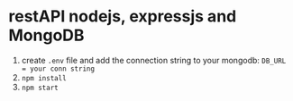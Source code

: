 # restAPI nodejs, expressjs and MongoDB
1. create `.env` file and add the connection string to your mongodb: `DB_URL = your conn string`
2. `npm install`
3. `npm start`

